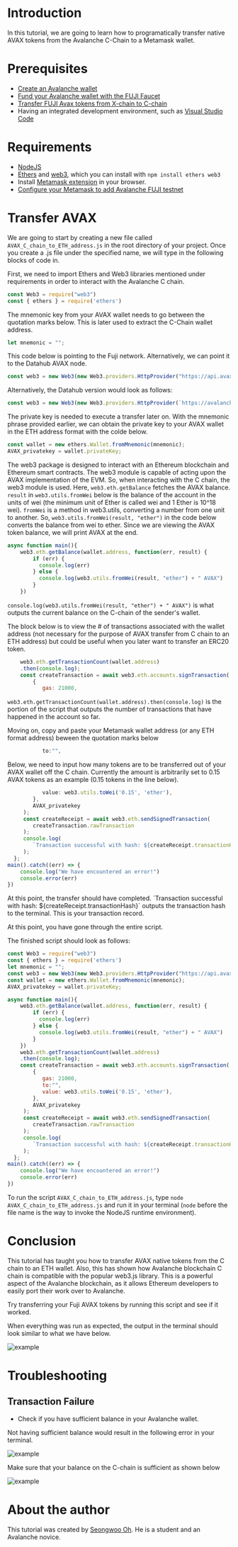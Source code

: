 # Introduction

In this tutorial, we are going to learn how to programatically transfer native AVAX tokens from the Avalanche C-Chain to a Metamask wallet.

# Prerequisites

* [Create an Avalanche wallet](https://wallet.avax.network/create)
* [Fund your Avalanche wallet with the FUJI Faucet](https://docs.avax.network/build/tutorials/platform/fuji-workflow#get-a-drip-from-the-fuji-faucet)
* [Transfer FUJI Avax tokens from X-chain to C-chain](https://docs.avax.network/build/tutorials/platform/transfer-avax-between-x-chain-and-c-chain)
* Having an integrated development environment, such as [Visual Studio Code](https://code.visualstudio.com/download)

# Requirements

* [NodeJS](https://nodejs.org/en)
* [Ethers](https://docs.ethers.io/v5/) and [web3](https://web3js.readthedocs.io/en/v1.5.2/), which you can install with `npm install ethers web3`
* Install [Metamask extension](https://metamask.io/download.html) in your browser.
* [Configure your Metamask to add Avalanche FUJI testnet](https://docs.avax.network/build/tutorials/smart-contracts/deploy-a-smart-contract-on-avalanche-using-remix-and-metamask#step-1-setting-up-metamask)  

# Transfer AVAX 

We are going to start by creating a new file called `AVAX_C_chain_to_ETH_address.js` in the root directory of your project. Once you create a .js file under the specified name, we will type in the following blocks of code in. 

First, we need to import Ethers and Web3 libraries mentioned under requirements in order to interact with the Avalanche C chain.

```javascript
const Web3 = require("web3")
const { ethers } = require('ethers')
```

The mnemonic key from your AVAX wallet needs to go between the quotation marks below. This is later used to extract the C-Chain wallet address.

```javascript
let mnemonic = "";
```

This code below is pointing to the Fuji network. Alternatively, we can point it to the Datahub AVAX node.

```javascript
const web3 = new Web3(new Web3.providers.HttpProvider("https://api.avax-test.network/ext/bc/C/rpc"))
```

Alternatively, the Datahub version would look as follows:

```javascript
const web3 = new Web3(new Web3.providers.HttpProvider(`https://avalanche--fuji--rpc.datahub.figment.io/apikey/${process.env.DATAHUB_AVALANCHE_API_KEY}/ext/bc/C/rpc`))
```


The private key is needed to execute a transfer later on. With the mnemonic phrase provided earlier, we can obtain the private key to your AVAX wallet in the ETH address format with the colde below.

```javascript
const wallet = new ethers.Wallet.fromMnemonic(mnemonic);
AVAX_privatekey = wallet.privateKey;
```

The web3 package is designed to interact with an Ethereum blockchain and Ethereum smart contracts. The web3 module is capable of acting upon the AVAX implementation of the EVM. So, when interacting with the C chain, the web3 module is used. Here, `web3.eth.getBalance` fetches the AVAX balance. `result` in `web3.utils.fromWei` below is the balance of the account in the units of wei \(the minimum unit of Ether is called wei and 1 Ether is 10^18 wei\). `fromWei` is a method in web3.utils, converting a number from one unit to another. So, `web3.utils.fromWei(result, "ether")` in the code below converts the balance from wei to ether. Since we are viewing the AVAX token balance, we will print AVAX at the end.

```javascript
async function main(){
    web3.eth.getBalance(wallet.address, function(err, result) {    
        if (err) {
          console.log(err)
        } else {
          console.log(web3.utils.fromWei(result, "ether") + " AVAX")
        }
    })
```
`console.log(web3.utils.fromWei(result, "ether") + " AVAX")` is what outputs the current balance on the C-chain of the sender's wallet. 

The block below is to view the \# of transactions associated with the wallet address \(not necessary for the purpose of AVAX transfer from C chain to an ETH address\) but could be useful when you later want to transfer an ERC20 token.

```javascript
    web3.eth.getTransactionCount(wallet.address)       
    .then(console.log);                                               
    const createTransaction = await web3.eth.accounts.signTransaction(           
        {
           gas: 21000,
```

`web3.eth.getTransactionCount(wallet.address).then(console.log)` is the portion of the script that outputs the number of transactions that have happened in the account so far. 

Moving on, copy and paste your Metamask wallet address (or any ETH format address) beween the quotation marks below

```javascript
           to:"",
```

Below, we need to input how many tokens are to be transferred out of your AVAX wallet off the C chain. Currently the amount is arbitrarily set to 0.15 AVAX tokens as an example \(0.15 tokens in the line below\).

```javascript
           value: web3.utils.toWei('0.15', 'ether'),     
        },
        AVAX_privatekey                                 
     );
     const createReceipt = await web3.eth.sendSignedTransaction(
        createTransaction.rawTransaction
     );
     console.log(
        `Transaction successful with hash: ${createReceipt.transactionHash}`
     );
  };
main().catch((err) => {
    console.log("We have encountered an error!")
    console.error(err)
})
```

At this point, the transfer should have completed. \`Transaction successful with hash: ${createReceipt.transactionHash}\` outputs the transaction hash to the terminal. This is your transaction record.

At this point, you have gone through the entire script. 

The finished script should look as follows:

```javascript
const Web3 = require("web3")
const { ethers } = require('ethers')
let mnemonic = "";
const web3 = new Web3(new Web3.providers.HttpProvider("https://api.avax-test.network/ext/bc/C/rpc"))
const wallet = new ethers.Wallet.fromMnemonic(mnemonic);
AVAX_privatekey = wallet.privateKey;

async function main(){
    web3.eth.getBalance(wallet.address, function(err, result) {    
        if (err) {
          console.log(err)
        } else {
          console.log(web3.utils.fromWei(result, "ether") + " AVAX")
        }
    })
    web3.eth.getTransactionCount(wallet.address)       
    .then(console.log);                                               
    const createTransaction = await web3.eth.accounts.signTransaction(           
        {
           gas: 21000,
           to:"",
           value: web3.utils.toWei('0.15', 'ether'),     
        },
        AVAX_privatekey                                 
     );
     const createReceipt = await web3.eth.sendSignedTransaction(
        createTransaction.rawTransaction
     );
     console.log(
        `Transaction successful with hash: ${createReceipt.transactionHash}`
     );
  };
main().catch((err) => {
    console.log("We have encountered an error!")
    console.error(err)
})
```

To run the script `AVAX_C_chain_to_ETH_address.js`, type `node AVAX_C_chain_to_ETH_address.js` and run it in your terminal (`node` before the file name is the way to invoke the NodeJS runtime environment).

# Conclusion

This tutorial has taught you how to transfer AVAX native tokens from the C chain to an ETH wallet. Also, this has shown how Avalanche blockchain C chain is compatible with the popular web3.js library. This is a powerful aspect of the Avalanche blockchain, as it allows Ethereum developers to easily port their work over to Avalanche.

Try transferring your Fuji AVAX tokens by running this script and see if it worked.

When everything was run as expected, the output in the terminal should look similar to what we have below.

![example](https://i.imgur.com/yr6nkto.png)

# Troubleshooting

## Transaction Failure

* Check if you have sufficient balance in your Avalanche wallet. 

Not having sufficient balance would result in the following error in your terminal. 

![example](https://i.imgur.com/Jh2a6Yl.png)  

Make sure that your balance on the C-chain is sufficient as shown below

![example](https://i.imgur.com/d2QFBU0.png)

# About the author

This tutorial was created by [Seongwoo Oh](https://github.com/blackwidoq). He is a student and an Avalanche novice.

